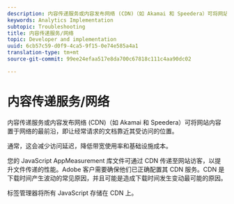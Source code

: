 ```yaml
---
description: 内容传递服务或内容发布网络 (CDN)（如 Akamai 和 Speedera）可将网站内容置于网络的最前沿，即让经常请求的文档靠近其受访问的位置。
keywords: Analytics Implementation
subtopic: Troubleshooting
title: 内容传递服务/网络
topic: Developer and implementation
uuid: 6cb57c59-d0f9-4ca5-9f15-0e74e585a4a1
translation-type: tm+mt
source-git-commit: 99ee24efaa517e8da700c67818c111c4aa90dc02

---
```



# 内容传递服务/网络

内容传递服务或内容发布网络 (CDN)（如 Akamai 和 Speedera）可将网站内容置于网络的最前沿，即让经常请求的文档靠近其受访问的位置。

通常，这会减少访问延迟，降低带宽使用率和基础设施成本。

您的 JavaScript AppMeasurement 库文件可通过 CDN 传递至网站访客，以提升文件传递的性能。Adobe 客户需要确保他们已正确配置其 CDN 服务。CDN 是下载时间产生波动的常见原因，并且可能是造成下载时间发生变动最可能的原因。

标签管理器将所有 JavaScript 存储在 CDN 上。
